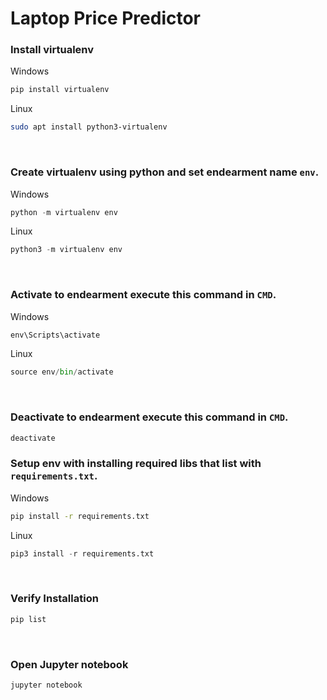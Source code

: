 # Laptop Price Predictor

### Install virtualenv

Windows
```cmd
pip install virtualenv
```

Linux
```sh
sudo apt install python3-virtualenv
```

<br>

### Create virtualenv using python and set endearment name `env`.

Windows
```python
python -m virtualenv env
```

Linux
```python
python3 -m virtualenv env
```

<br>

### Activate to endearment execute this command in `CMD`.

Windows
```cmd
env\Scripts\activate
```

Linux
```python
source env/bin/activate
```

<br>

### Deactivate to endearment execute this command in `CMD`.
```cmd
deactivate
```

### Setup env with installing required libs that list with `requirements.txt`.

Windows
```cmd
pip install -r requirements.txt
```

Linux
```python
pip3 install -r requirements.txt
```

<br>


### Verify Installation
```cmd
pip list
```

<br>

### Open Jupyter notebook
```cmd
jupyter notebook
```